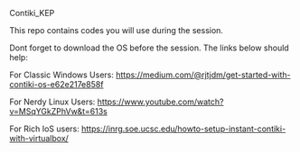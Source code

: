 Contiki_KEP

This repo contains codes you will use during the session.

Dont forget to download the OS before the session. The links below should help:

For Classic Windows Users: https://medium.com/@rjtjdm/get-started-with-contiki-os-e62e217e858f

For Nerdy Linux Users: https://www.youtube.com/watch?v=MSqYGkZPhVw&t=613s

For Rich IoS users: https://inrg.soe.ucsc.edu/howto-setup-instant-contiki-with-virtualbox/

